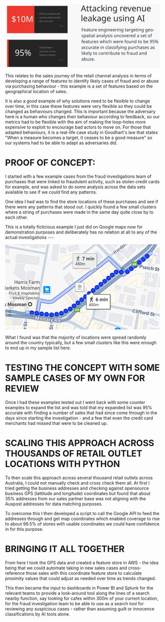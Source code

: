 ![](headline.png)


This relates to the sales journey of the retail channel analysis in terms of developing a range of features to identify likely cases of fraud and or abuse via purchasing behaviour - this example is a set of features based on the geographical location of sales.

 

It is also a good example of why solutions need to be flexible to change over time, in this case these features were very flexible so they could be changed as behaviours changed. This is important because the adversary here is a human who changes their behaviour according to feedback, so our metrics had to be flexible with the aim of making the loop-holes more expensive to exploit to encourage bad actors to move on. For those that adapted behaviours, it is a real-life case study in Goodhart's law that states "When a measure becomes a target, it ceases to be a good measure" so our systems had to be able to adapt as adversaries did.

 

# PROOF OF CONCEPT:

I started with a few example cases from the fraud investigations team of purchases that were linked to fraudulent activity, such as stolen credit cards for example, and was asked to do some analysis across the data sets available to see if we could find any patterns.

 

One idea I had was to find the store locations of these purchases and see if there were any patterns that stood out. I quickly found a few small clusters where a string of purchases were made in the same day quite close by to each other.

 

This is a totally ficticious example I just did on Google maps now for demonstration purposes and deliberately has no relation at all to any of the actual investigations ---

 
![](map_snippet.png)
 

What I found was that the majority of locations were spread randomly around the country typically, but a few small clusters like this were enough to end up in my sample list here.

 

# TESTING THE CONCEPT WITH SOME SAMPLE CASES OF MY OWN FOR REVIEW

Once I had these examples tested out I went back with some counter examples to expand the list and was told that my expanded list was 95% accurate with finding a number of sales that had since come through in the days since starting the investigation - and a few that even the credit card merchants had missed that were to be cleaned up.

 

# SCALING THIS APPROACH ACROSS THOUSANDS OF RETAIL OUTLET LOCATIONS WITH PYTHON

To then scale this approach across several thousand retail outlets across Australia, I could not manually check and cross check them all. At first I tried getting the business addresses and checking against opensource business GPS (lattitude and longitude) coordinates but found that about 35% addresses from our sales partner base was not aligning with the Auspost addresses for data matching purposes.

 

To overcome this I then developed a script to call the Google API to feed the addresses through and get map coordinates which enabled coverage to rise to about 99.5% of stores with usable coordinates we could have confidence in for this purpose.

 

 # BRINGING IT ALL TOGETHER

From here I took the GPS data and created a feature store in AWS - the idea being that we could automate taking in new sales cases and cross-reference those sales with this coordinate feature store to calculate proximity values that could adjust as needed over time as trends changed.

 

This then became the input to dashboards in Power BI and Splunk for the relevant teams to provide a look-around tool along the lines of a search nearby function, say looking for cafes within 300m of your current location, for the fraud investigation team to be able to use as a search tool for reviewing any suspicious cases - rather than assuming guilt or innocence classifications by AI tools alone.

 
